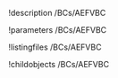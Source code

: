 !description /BCs/AEFVBC

!parameters /BCs/AEFVBC

!listingfiles /BCs/AEFVBC

!childobjects /BCs/AEFVBC
